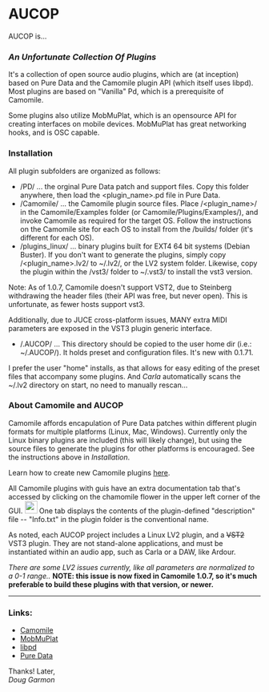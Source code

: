 # AUCOP

AUCOP is...
### *An Unfortunate Collection Of Plugins*

It's a collection of open source audio plugins, which are (at inception) based on Pure Data and the Camomile plugin API (which itself uses libpd). Most plugins are based on "Vanilla" Pd, which is a prerequisite of Camomile. 

Some plugins also utilize MobMuPlat, which is an opensource API for creating interfaces on mobile devices. MobMuPlat has great networking hooks, and is OSC capable.

### Installation
All plugin subfolders are organized as follows:

- /PD/ ... the orginal Pure Data patch and support files. Copy this folder anywhere, then load the <plugin_name>.pd file in Pure Data.
- /Camomile/ ... the Camomile plugin source files. Place /<plugin_name>/ in the Camomile/Examples folder (or Camomile/Plugins/Examples/), and invoke Camomile as required for the target OS. Follow the instructions on the Camomile site for each OS to install from the /builds/ folder (it's different for each OS).
- /plugins_linux/ ... binary plugins built for EXT4 64 bit systems (Debian Buster). If you don't want to generate the plugins, simply copy /<plugin_name>.lv2/ to ~/.lv2/, or the LV2 system folder. Likewise, copy the plugin within the /vst3/ folder to ~/.vst3/ to install the vst3 version.

Note: As of 1.0.7, Camomile doesn't support VST2, due to Steinberg withdrawing the header files (their API was free, but never open). This is unfortunate, as fewer hosts support vst3. 

Additionally, due to JUCE cross-platform issues, MANY extra MIDI parameters are exposed in the VST3 plugin generic interface.

- /.AUCOP/ ... This directory should be copied to the user home dir (i.e.: ~/.AUCOP/). It holds preset and configuration files. It's new with 0.1.71.
  
I prefer the user "home" installs, as that allows for easy editing of the preset files that accompany some plugins. And *Carla* automatically scans the ~/.lv2 directory on start, no need to manually rescan...

### About Camomile and AUCOP

Camomile affords encapulation of Pure Data patches within different plugin formats for multiple platforms (Linux, Mac, Windows). Currently only the Linux binary plugins are included (this will likely change), but using the source files to generate the plugins for other platforms is encouraged. See the instructions above in *Installation*.

Learn how to create new Camomile plugins [here](https://github.com/pierreguillot/Camomile/wiki/How-to-create-new-plugins).

All Camomile plugins with guis have an extra documentation tab that's accessed by clicking on the chamomile flower in the upper left corner of the GUI. 
<img src="https://user-images.githubusercontent.com/1409918/37906678-2b998b0a-3103-11e8-946a-10df0f3d2eca.png" width="25"> One tab displays the contents of the plugin-defined "description" file -- "Info.txt" in the plugin folder is the conventional name.

As noted, each AUCOP project includes a Linux LV2 plugin, and a ~~VST2~~ VST3 plugin. They are not stand-alone applications, and must be instantiated within an audio app, such as Carla or a DAW, like Ardour. 

*There are some LV2 issues currently, like all parameters are normalized to a 0-1 range..* **NOTE: this issue is now fixed in Camomile 1.0.7, so it's much preferable to build these plugins with that version, or newer.**

---

### Links:

- [Camomile](https://github.com/pierreguillot/Camomile)
- [MobMuPlat](http://www.danieliglesia.com/mobmuplat/)
- [libpd](https://github.com/libpd)
- [Pure Data](https://puredata.info/)

Thanks! Later,   
*Doug Garmon*
